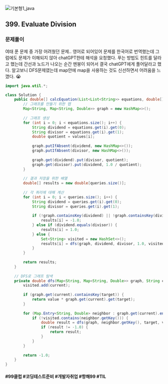 ![기본형1_java](https://github.com/user-attachments/assets/6ac5189b-a4bd-44ae-a4d4-306d6e777973)

## 399. Evaluate Division

### 문제풀이

여태 푼 문제 중 가장 어려웠던 문제.. 영어로 되어있어 문제를 한국어로 번역했는데 그럼에도 문제가 이해되지 않아 chatGPT한테 해석을 요청했다. 푸는 방법도 힌트를 달라고 했는데 간선과 노드가 나오는 순간 멘붕이 되어서 결국 chatGPT에게 풀어달라고 했다. 알고보니 DFS문제였는데 map안에 map을 사용하는 것도 신선하면서 어려움을 느꼈다. 😭

```java
import java.util.*;

class Solution {
    public double[] calcEquation(List<List<String>> equations, double[] values, List<List<String>> queries) {
        // 그래프를 만들기 위한 맵
        Map<String, Map<String, Double>> graph = new HashMap<>();
        
        // 그래프 생성
        for (int i = 0; i < equations.size(); i++) {
            String dividend = equations.get(i).get(0);
            String divisor = equations.get(i).get(1);
            double quotient = values[i];
            
            graph.putIfAbsent(dividend, new HashMap<>());
            graph.putIfAbsent(divisor, new HashMap<>());
            
            graph.get(dividend).put(divisor, quotient);
            graph.get(divisor).put(dividend, 1.0 / quotient);
        }
        
        // 결과 저장을 위한 배열
        double[] results = new double[queries.size()];
        
        // 각 쿼리에 대해 계산
        for (int i = 0; i < queries.size(); i++) {
            String dividend = queries.get(i).get(0);
            String divisor = queries.get(i).get(1);
            
            if (!graph.containsKey(dividend) || !graph.containsKey(divisor)) {
                results[i] = -1.0;
            } else if (dividend.equals(divisor)) {
                results[i] = 1.0;
            } else {
                Set<String> visited = new HashSet<>();
                results[i] = dfs(graph, dividend, divisor, 1.0, visited);
            }
        }
        
        return results;
    }
    
    // DFS로 그래프 탐색
    private double dfs(Map<String, Map<String, Double>> graph, String current, String target, double value, Set<String> visited) {
        visited.add(current);
        
        if (graph.get(current).containsKey(target)) {
            return value * graph.get(current).get(target);
        }
        
        for (Map.Entry<String, Double> neighbor : graph.get(current).entrySet()) {
            if (!visited.contains(neighbor.getKey())) {
                double result = dfs(graph, neighbor.getKey(), target, value * neighbor.getValue(), visited);
                if (result != -1.0) {
                    return result;
                }
            }
        }
        
        return -1.0;
    }
}
```

#### #99클럽 #코딩테스트준비 #개발자취업 #항해99 #TIL
